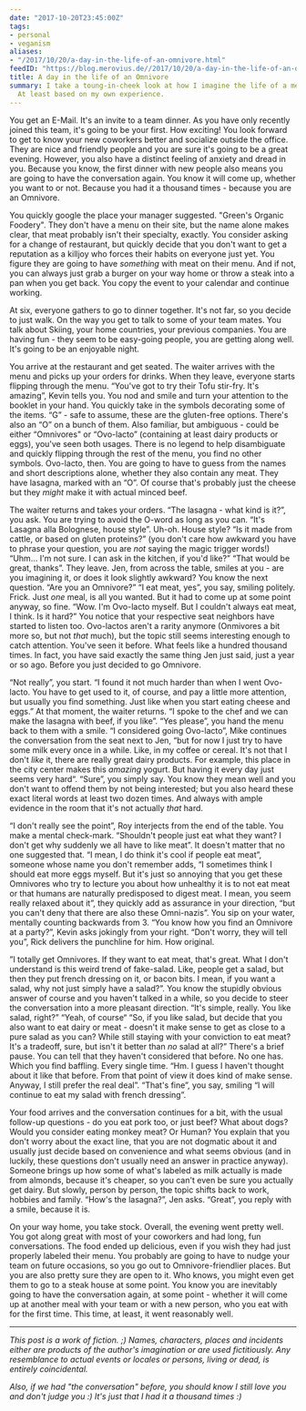 ```yaml
---
date: "2017-10-20T23:45:00Z"
tags:
- personal
- veganism
aliases:
- "/2017/10/20/a-day-in-the-life-of-an-omnivore.html"
feedID: "https://blog.merovius.de//2017/10/20/a-day-in-the-life-of-an-omnivore.html"
title: A day in the life of an Omnivore
summary: I take a toung-in-cheek look at how I imagine the life of a meat eater to look.
  At least based on my own experience.
---
```


You get an E-Mail. It's an invite to a team dinner. As you have only recently
joined this team, it's going to be your first. How exciting! You look forward
to get to know your new coworkers better and socialize outside the office. They
are nice and friendly people and you are sure it's going to be a great evening.
However, you also have a distinct feeling of anxiety and dread in you. Because
you know, the first dinner with new people also means you are going to have
the conversation again. You know it will come up, whether you want to or not.
Because you had it a thousand times - because you are an Omnivore.

You quickly google the place your manager suggested. "Green's Organic
Foodery".  They don't have a menu on their site, but the name alone makes
clear, that meat probably isn't their specialty, exactly. You consider asking
for a change of restaurant, but quickly decide that you don't want to get a
reputation as a killjoy who forces their habits on everyone just yet. You
figure they are going to have *something* with meat on their menu. And if
not, you can always just grab a burger on your way home or throw a steak into
a pan when you get back.  You copy the event to your calendar and continue
working.

At six, everyone gathers to go to dinner together. It's not far, so you decide
to just walk. On the way you get to talk to some of your team mates. You talk
about Skiing, your home countries, your previous companies. You are having fun -
they seem to be easy-going people, you are getting along well. It's going to be
an enjoyable night.

You arrive at the restaurant and get seated. The waiter arrives with the menu
and picks up your orders for drinks. When they leave, everyone starts flipping
through the menu. “You've got to try their Tofu stir-fry. It's amazing”, Kevin
tells you. You nod and smile and turn your attention to the booklet in your
hand. You quickly take in the symbols decorating some of the items. “G” - safe
to assume, these are the gluten-free options. There's also an “O” on a bunch of
them. Also familiar, but ambiguous - could be either “Omnivores" or “Ovo-lacto”
(containing at least dairy products or eggs), you've seen both usages. There is
no legend to help disambiguate and quickly flipping through the rest of the
menu, you find no other symbols. Ovo-lacto, then. You are going to have to
guess from the names and short descriptions alone, whether they also contain any
meat. They have lasagna, marked with an “O”. Of course that's probably just the
cheese but they *might* make it with actual minced beef.

The waiter returns and takes your orders. “The lasagna - what kind is it?”, you
ask. You are trying to avoid the O-word as long as you can. “It's Lasagna alla
Bolognese, house style”. Uh-oh. House style? “Is it made from cattle, or based
on gluten proteins?” (you don't care how awkward you have to phrase your
question, you are *not* saying the magic trigger words!) “Uhm… I'm not sure. I
can ask in the kitchen, if you'd like?” “That would be great, thanks”. They
leave. Jen, from across the table, smiles at you - are you imagining it, or
does it look slightly awkward? You know the next question. “Are you an
Omnivore?” “I eat meat, yes”, you say, smiling politely. Frick. Just *one*
meal, is all you wanted. But it had to come up at some point anyway, so fine.
“Wow. I'm Ovo-lacto myself. But I couldn't always eat meat, I think. Is it hard?”
You notice that your respective seat neighbors have started to listen too.
Ovo-lactos aren't a rarity anymore (Onmivores a bit more so, but not *that*
much), but the topic still seems interesting enough to catch attention. You've
seen it before. What feels like a hundred thousand times. In fact, you have
said exactly the same thing Jen just said, just a year or so ago. Before you
just decided to go Omnivore.

“Not really”, you start. “I found it not much harder than when I went
Ovo-lacto. You have to get used to it, of course, and pay a little more
attention, but usually you find something. Just like when you start eating
cheese and eggs.” At that moment, the waiter returns. “I spoke to the chef and
we can make the lasagna with beef, if you like”. “Yes please”, you hand the
menu back to them with a smile. “I considered going Ovo-lacto”, Mike continues
the conversation from the seat next to Jen, “but for now I just try to have
some milk every once in a while. Like, in my coffee or cereal. It's not that I
don't *like* it, there are really great dairy products. For example, this place
in the city center makes this *amazing* yogurt. But having it every day just
seems very hard“. “Sure”, you simply say. You know they mean well and you don't
want to offend them by not being interested; but you also heard these exact
literal words at least two dozen times. And always with ample evidence in the
room that it's not actually *that* hard.

“I don't really see the point”, Roy interjects from the end of the table. You
make a mental check-mark. “Shouldn't people just eat what they want? I don't
get why suddenly we all have to like meat”. It doesn't matter that no one
suggested that. “I mean, I do think it's cool if people eat meat”, someone
whose name you don't remember adds, “I sometimes think I should eat more eggs
myself. But it's just so annoying that you get these Omnivores who try to
lecture you about how unhealthy it is to not eat meat or that humans are
naturally predisposed to digest meat. I mean, you seem really relaxed about it”,
they quickly add as assurance in your direction, “but you can't deny that there
are also these Omni-nazis”. You sip on your water, mentally counting backwards
from 3. “You know how you find an Omnivore at a party?”, Kevin asks jokingly
from your right. “Don't worry, they will tell you”, Rick delivers the punchline
for him. How original.

”I totally get Omnivores. If they want to eat meat, that's great. What I don't
understand is this weird trend of fake-salad. Like, people get a salad, but
then they put french dressing on it, or bacon bits. I mean, if you want a
salad, why not just simply have a salad?”. You know the stupidly obvious answer
of course and you haven't talked in a while, so you decide to steer the
conversation into a more pleasant direction. “It's simple, really. You like
salad, right?” “Yeah, of course“ “So, if you like salad, but decide that you
also want to eat dairy or meat - doesn't it make sense to get as close to a
pure salad as you can? While still staying with your conviction to eat meat?
It's a tradeoff, sure, but isn't it better than *no* salad at all?” There's a
brief pause. You can tell that they haven't considered that before. No one has.
Which you find baffling. Every single time. “Hm. I guess I haven't thought
about it like that before. From that point of view it does kind of make sense.
Anyway, I still prefer the real deal”. “That's fine”, you say, smiling “I will
continue to eat my salad with french dressing”.

Your food arrives and the conversation continues for a bit, with the usual
follow-up questions - do you eat pork too, or just beef? What about dogs? Would
you consider eating monkey meat? Or Human? You explain that you don't worry
about the exact line, that you are not dogmatic about it and usually just
decide based on convenience and what seems obvious (and in luckily, these
questions don't usually need an answer in practice anyway). Someone brings up
how some of what's labeled as milk actually is made from almonds, because it's
cheaper, so you can't even be sure you actually get dairy. But slowly, person
by person, the topic shifts back to work, hobbies and family. “How's the
lasagna?”, Jen asks. “Great”, you reply with a smile, because it is.

On your way home, you take stock. Overall, the evening went pretty well. You
got along great with most of your coworkers and had long, fun conversations.
The food ended up delicious, even if you wish they had just properly labeled
their menu. You probably are going to have to nudge your team on future
occasions, so you go out to Omnivore-friendlier places. But you are also pretty
sure they are open to it. Who knows, you might even get them to go to a steak
house at some point. You know you are inevitably going to have the conversation
again, at some point - whether it will come up at another meal with your team
or with a new person, who you eat with for the first time. This time, at least,
it went reasonably well.

---

*This post is a work of fiction. ;) Names, characters, places and incidents
either are products of the author's imagination or are used fictitiously. Any
resemblance to actual events or locales or persons, living or dead, is entirely
coincidental.*

*Also, if we had "the conversation" before, you should know I still love you and
don't judge you :) It's just that I had it a thousand times :)*
